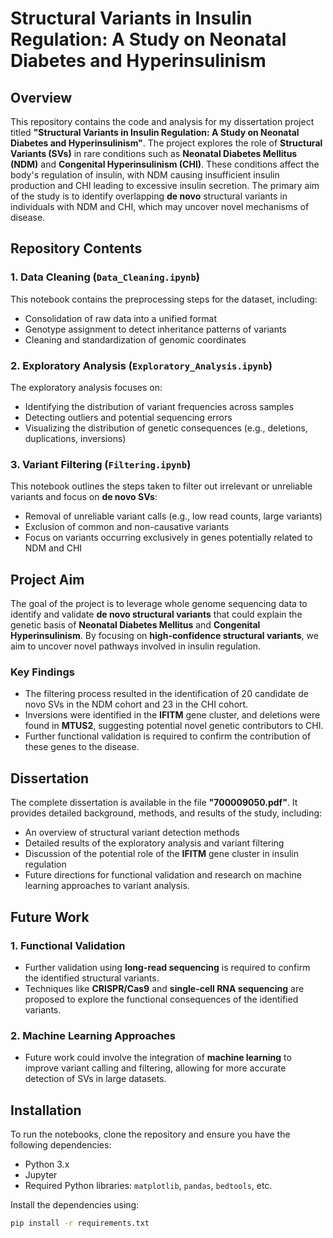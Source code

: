 # Structural Variants in Insulin Regulation: A Study on Neonatal Diabetes and Hyperinsulinism

## Overview

This repository contains the code and analysis for my dissertation project titled **"Structural Variants in Insulin Regulation: A Study on Neonatal Diabetes and Hyperinsulinism"**. The project explores the role of **Structural Variants (SVs)** in rare conditions such as **Neonatal Diabetes Mellitus (NDM)** and **Congenital Hyperinsulinism (CHI)**. These conditions affect the body's regulation of insulin, with NDM causing insufficient insulin production and CHI leading to excessive insulin secretion. The primary aim of the study is to identify overlapping **de novo** structural variants in individuals with NDM and CHI, which may uncover novel mechanisms of disease.

## Repository Contents

### 1. Data Cleaning (`Data_Cleaning.ipynb`)
This notebook contains the preprocessing steps for the dataset, including:
- Consolidation of raw data into a unified format
- Genotype assignment to detect inheritance patterns of variants
- Cleaning and standardization of genomic coordinates

### 2. Exploratory Analysis (`Exploratory_Analysis.ipynb`)
The exploratory analysis focuses on:
- Identifying the distribution of variant frequencies across samples
- Detecting outliers and potential sequencing errors
- Visualizing the distribution of genetic consequences (e.g., deletions, duplications, inversions)

### 3. Variant Filtering (`Filtering.ipynb`)
This notebook outlines the steps taken to filter out irrelevant or unreliable variants and focus on **de novo SVs**:
- Removal of unreliable variant calls (e.g., low read counts, large variants)
- Exclusion of common and non-causative variants
- Focus on variants occurring exclusively in genes potentially related to NDM and CHI

## Project Aim

The goal of the project is to leverage whole genome sequencing data to identify and validate **de novo structural variants** that could explain the genetic basis of **Neonatal Diabetes Mellitus** and **Congenital Hyperinsulinism**. By focusing on **high-confidence structural variants**, we aim to uncover novel pathways involved in insulin regulation.

### Key Findings
- The filtering process resulted in the identification of 20 candidate de novo SVs in the NDM cohort and 23 in the CHI cohort.
- Inversions were identified in the **IFITM** gene cluster, and deletions were found in **MTUS2**, suggesting potential novel genetic contributors to CHI.
- Further functional validation is required to confirm the contribution of these genes to the disease.

## Dissertation

The complete dissertation is available in the file **"700009050.pdf"**. It provides detailed background, methods, and results of the study, including:
- An overview of structural variant detection methods
- Detailed results of the exploratory analysis and variant filtering
- Discussion of the potential role of the **IFITM** gene cluster in insulin regulation
- Future directions for functional validation and research on machine learning approaches to variant analysis.

## Future Work

### 1. Functional Validation
- Further validation using **long-read sequencing** is required to confirm the identified structural variants.
- Techniques like **CRISPR/Cas9** and **single-cell RNA sequencing** are proposed to explore the functional consequences of the identified variants.

### 2. Machine Learning Approaches
- Future work could involve the integration of **machine learning** to improve variant calling and filtering, allowing for more accurate detection of SVs in large datasets.

## Installation

To run the notebooks, clone the repository and ensure you have the following dependencies:
- Python 3.x
- Jupyter
- Required Python libraries: `matplotlib`, `pandas`, `bedtools`, etc.

Install the dependencies using:
```bash
pip install -r requirements.txt
